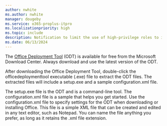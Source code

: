 ```yaml
---
author: nwhite
ms.author: nwhite
manager: dougeby
ms.service: o365-proplus-itpro
ms.localizationpriority: high
ms.topic: include
description: Notification to limit the use of high-privilege roles to improve security.
ms.date: 06/13/2024
---
```

<!--This file is shared by LTSC 2021 deploy.md, LTSC 2024 deploy.md. Headings are driven by article context.-->
The [Office Deployment Tool](https://www.microsoft.com/download/details.aspx?id=49117) (ODT) is available for free from the Microsoft Download Center. Always download and use the latest version of the ODT.

After downloading the Office Deployment Tool, double-click the officedeploymenttool executable (.exe) file to extract the ODT files. The extracted files will include a setup.exe and a sample configuration.xml file.

The setup.exe file is the ODT and is a command-line tool. The configuration.xml file is a sample that helps you get started. Use the configuration.xml file to specify settings for the ODT when downloading or installing Office. This file is a simple XML file that can be created and edited in any text editor, such as Notepad. You can name the file anything you prefer, as long as it retains the .xml file extension.